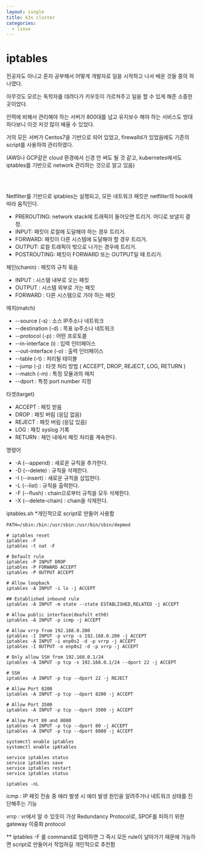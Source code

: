 ```yaml
---
layout: single
title: k3s cluster
categories:
  - linux
---
```


# iptables

전공자도 아니고 혼자 공부해서 어떻게 개발자로 일을 시작하고 나서 배운 것들 중의 하나였다.

아무것도 모르는 독학자를 데려다가 키우듯이 가르쳐주고 일을 할 수 있게 해준 소중한 곳이었다.

인력에 비해서 관리해야 하는 서버가 800대를 넘고 유지보수 해야 하는 서비스도 방대하다보니 이것 저것 많이 배울 수 있었다.

거의 모든 서버가 Centos7을 기반으로 되어 있었고, firewalld가 있었음에도 기존의 script를 사용하여 관리하였다.

(AWS나 GCP같은 cloud 환경에서 신경 안 써도 될 것 같고, kubernetes에서도 iptables를 기반으로 network 관리하는 것으로 알고 있음)

<br/><br/>

Netfilter를 기반으로 iptables는 실행되고, 모든 네트워크 패킷은 netfilter의 hook에 따라 움직인다.

- PREROUTING: network stack에 트래픽이 들어오면 트리거. 어디로 보낼지 결정.
- INPUT: 패킷이 로컬에 도달해야 하는 경우 트리거.
- FORWARD: 패킷이 다른 시스템에 도달해야 할 경우 트리거.
- OUTPUT: 로컬 트래픽이 밖으로 나가는 경우에 트리거.
- POSTROUTING: 패킷이 FORWARD 또는 OUTPUT일 때 트리거.


체인(chanin) : 패킷의 규칙 묶음
- INPUT : 시스템 내부로 오는 패킷
- OUTPUT : 시스템 외부로 가는 패킷
- FORWARD : 다른 시스템으로 가야 하는 패킷


매치(match)
- --source (-s) : 소스 IP주소나 네트워크
- --destination (-d) : 목표 ip주소나 네트워크
- --protocol (-p) : 어떤 프로토콜
- --in-interface (i) : 입력 인터페이스
- --out-interface (-o) : 출력 인터페이스
- --table (-t) : 처리될 테이블
- --jump (-j) : 타겟 처리 방법 ( ACCEPT, DROP, REJECT, LOG, RETURN )
- --match (-m) : 특정 모듈과의 매치
- --dport : 특정 port number 지정

타겟(target)
- ACCEPT : 패킷 받음
- DROP : 패킷 버림 (응답 없음)
- REJECT : 패킷 버림 (응답 있음)
- LOG : 패킷 syslog 기록
- RETURN : 체인 내에서 패킷 처리를 계속한다.

명령어
- -A (--append) : 새로운 규칙을 추가한다.
- -D (--delete) : 규칙을 삭제한다.
- -I (--insert) : 새로운 규칙을 삽입한다.
- -L (--list) : 규칙을 출력한다.
- -F (--flush) : chain으로부터 규칙을 모두 삭제한다.
- -X (--delete-chain) : chain을 삭제한다.


iptables.sh *개인적으로 script로 만들어 사용함
```
PATH=/sbin:/bin:/usr/sbin:/usr/bin/sbin/depmod

# iptables reset
iptables -F
iptables -t nat -F

# Default rule
iptables -P INPUT DROP
iptables -P FORWARD ACCEPT
iptables -P OUTPUT ACCEPT

# Allow loopback
iptables -A INPUT -i lo -j ACCEPT

## Established inbound rule
iptables -A INPUT -m state --state ESTABLISHED,RELATED -j ACCEPT

# Allow public interface(deafult eth0)
iptables -A INPUT -p icmp -j ACCEPT

# Allow vrrp from 192.168.0.200
iptables -I INPUT -p vrrp -s 192.168.0.200 -j ACCEPT
iptables -A INPUT -i enp0s2 -d -p vrrp -j ACCEPT
iptables -I OUTPUT -o enp0s2 -d -p vrrp -j ACCEPT

# Only allow SSH from 192.168.0.1/24 
iptables -A INPUT -p tcp -s 192.168.0.1/24 --dport 22 -j ACCEPT

# SSH
iptables -A INPUT -p tcp --dport 22 -j REJECT

# Allow Port 8200
iptables -A INPUT -p tcp --dport 8200 -j ACCEPT

# Allow Port 3500
iptables -A INPUT -p tcp --dport 3500 -j ACCEPT

# Allow Port 80 and 8080
iptables -A INPUT -p tcp --dport 80 -j ACCEPT
iptables -A INPUT -p tcp --dport 8080 -j ACCEPT

systemctl enable iptables
systemctl enable ip6tables

service iptables status
service iptables save
service iptables restart
service iptables status

iptables -nL
```


icmp : IP 패킷 전송 중 에러 발생 시 에러 발생 원인을 알려주거나 네트워크 상태를 진단해주는 기능

vrrp : vr에서 알 수 있듯이 가상 Redundancy Protocol로, SPOF를 피하기 위한 gateway 이중화 protocol

** iptables -F 를 command로 입력하면 그 즉시 모든 rule이 날아가기 때문에 가능하면 script로 만들어서 작업하길 개인적으로 추천함